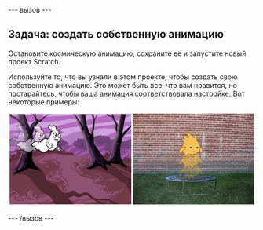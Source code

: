 \--- вызов \---

## Задача: создать собственную анимацию

Остановите космическую анимацию, сохраните ее и запустите новый проект Scratch.

Используйте то, что вы узнали в этом проекте, чтобы создать свою собственную анимацию. Это может быть все, что вам нравится, но постарайтесь, чтобы ваша анимация соответствовала настройке. Вот некоторые примеры:

![Скриншот](images/space-egs.png)

\--- /вызов \---